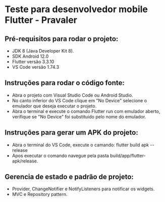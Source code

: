 # Teste para desenvolvedor mobile Flutter - Pravaler


## Pré-requisitos para rodar o projeto: 
- JDK 8 (Java Developer Kit 8).
- SDK Android 12.0
- Flutter versão 3.3.10
- VS Code versão 1.74.3

## Instruções para rodar o código fonte: 

- Abra o projeto com Visual Studio Code ou Android Studio.
- No canto inferior do VS Code clique em "No Device" selecione o emulador que deseja executar o projeto.
- Abra o terminal e execute o comando Flutter run com emulador aberto, verifique se "No Device" foi substituido pelo nome do emulador.
 

## Instruções para gerar um APK do projeto: 

- Abra o terminal do VS Code, execute o camando: flutter build apk --release
- Apos executar o comando navegue pela pasta build/app/flutter-apk/release.

## Gerencia de estado e padrão de projeto:

- Provider, ChangeNotifier e NotifyListeners para notificar os widgets.
- MVC e Repository pattern.